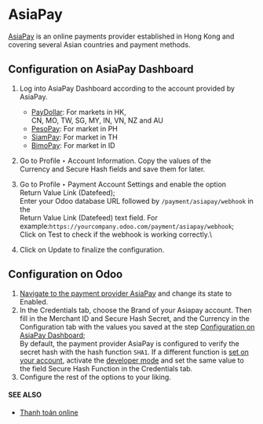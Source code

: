 # AsiaPay

[AsiaPay](https://www.asiapay.com/) is an online payments provider established in Hong Kong and\
covering several Asian countries and payment methods.

## Configuration on AsiaPay Dashboard

1. Log into AsiaPay Dashboard according to the account provided by AsiaPay.
   * [PayDollar](https://www.paydollar.com/b2c2/eng/merchant/index.jsp): For markets in HK,\
     CN, MO, TW, SG, MY, IN, VN, NZ and AU
   * [PesoPay](https://www.pesopay.com/b2c2/eng/merchant/index.jsp): For market in PH
   * [SiamPay](https://www.siampay.com/b2c2/eng/merchant/index.jsp): For market in TH
   * [BimoPay](https://www.bimopay.com/b2c2/eng/merchant/index.jsp): For market in ID
2. Go to Profile ‣ Account Information. Copy the values of the\
   Currency and Secure Hash fields and save them for later.
3. Go to Profile ‣ Payment Account Settings and enable the option\
   Return Value Link (Datefeed);\
   Enter your Odoo database URL followed by `/payment/asiapay/webhook` in the\
   Return Value Link (Datefeed) text field. For example:`https://yourcompany.odoo.com/payment/asiapay/webhook`;\
   Click on Test to check if the webhook is working correctly.\

4. Click on Update to finalize the configuration.

## Configuration on Odoo

1. [Navigate to the payment provider AsiaPay](../payment_providers.md#payment-providers-add-new) and change its state
   to Enabled.
2. In the Credentials tab, choose the Brand of your Asiapay account. Then
   fill in the Merchant ID and Secure Hash Secret, and the
   Currency in the Configuration tab with the values you saved at the
   step [Configuration on AsiaPay Dashboard](#payment-providers-asiapay-configure-dashboard);
   <br/>
   By default, the payment provider AsiaPay is configured to verify the secret hash with the hash
   function `SHA1`. If a different function is [set on your account](#payment-providers-asiapay-configure-dashboard), activate the [developer mode](../../general/developer_mode.md#developer-mode) and set the same value to the field Secure Hash Function in the
   Credentials tab.
   <br/>
3. Configure the rest of the options to your liking.

#### SEE ALSO
- [Thanh toán online](../payment_providers.md)
